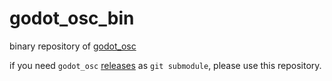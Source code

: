 # godot_osc_bin

binary repository of [godot_osc](https://github.com/funatsufumiya/godot_osc)

if you need `godot_osc` [releases](https://github.com/funatsufumiya/godot_osc/releases) as `git submodule`, please use this repository.